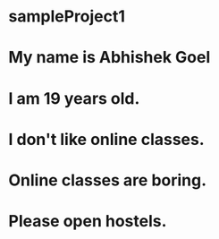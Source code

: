 # sampleProject1
# My name is Abhishek Goel
# I am 19 years old.
# I don't like online classes.
# Online classes are boring.
# Please open hostels.